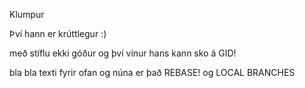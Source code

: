 Klumpur

Því hann er krúttlegur :)

með stíflu ekki góður
og því vinur hans kann sko á GID!

bla bla texti fyrir ofan
og núna er það REBASE! og LOCAL BRANCHES

